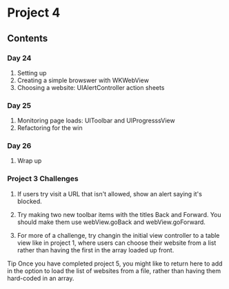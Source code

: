 
# Project 4

## Contents

### Day 24
1. Setting up
2. Creating a simple browswer with WKWebView
3. Choosing a website: UIAlertController action sheets

### Day 25
1. Monitoring page loads: UIToolbar and UIProgresssView
2. Refactoring for the win

### Day 26 
1. Wrap up

### Project 3 Challenges 

1. If users try visit a URL that isn't allowed, show an alert saying it's blocked.

2. Try making two new toolbar items with the titles Back and Forward. You should make them use webView.goBack and webView.goForward.

3. For more of a challenge, try changin the initial view controller to a table view like in project 1, where users can choose their
website from a list rather than having the first in the array loaded up front. 

Tip
Once you have completed project 5, you might like to return here to add in the option to load the list of websites from a file, 
rather than having them hard-coded in an array.
